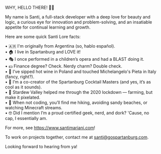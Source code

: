 WHY, HELLO THERE! 👋😄

My name is Santi, a full-stack developer with a deep love for beauty and logic, a curious eye for innovation and problem-solving, and an insatiable appetite for continual learning and growth.

Here are some quick Santi Lore facts:

• 🇦🇷 I'm originally from Argentina (so, hablo español). <br>
• 🏠 I live in Spartanburg and LOVE it! <br>
• 🎭 I once performed in a children’s opera and had a BLAST doing it. <br>
• 💵 Finance degree? Check. Nerdy charm? Double check. <br>
• 🍷 I’ve sipped hot wine in Poland and touched Michelangelo's Pieta in Italy (fancy, right?). <br>
• 🍹 I’m a co-creator of the Spartanburg Cocktail Masters (and yes, it’s as cool as it sounds). <br>
• 🐄 Stardew Valley helped me through the 2020 lockdown — farming, but make it pixelated. <br>
• 🥾 When not coding, you’ll find me hiking, avoiding sandy beaches, or watching Minecraft streams. <br>
• 🤓 Did I mention I’m a proud certified geek, nerd, and dork? 'Cause, no cap, I essentially am. <br>

For more, see https://www.santimariani.com!

To work on projects together, contact me at santi@gospartanburg.com.

Looking forward to hearing from ya! 
